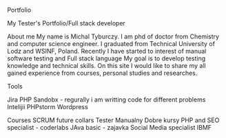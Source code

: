 Portfolio

My Tester's Portfolio/Full stack developer

About me
My name is Michal Tyburczy. I am phd of doctor from Chemistry and computer science engineer. I graduated from Technical University of Lodz and WSINF, Poland. Recently I have started to interest of  manual software testing and Full stack language My goal is to develop testing knowledge and technical skills. On this site I would like to share my all gained experience from  courses, personal studies and researches.

Tools

Jira
PHP Sandobx - regurally i am writting code for different problems
Intelijii
PHPstorm
Wordpress




Courses
SCRUM future collars
Tester Manualny Dobre kursy 
PHP and SEO specialist - coderlabs
JAva basic - zajavka
Social Media specialist IBMF




